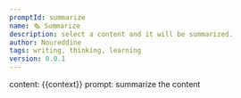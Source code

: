 ```yaml
---
promptId: summarize
name: 🗞️ Summarize
description: select a content and it will be summarized.
author: Noureddine
tags: writing, thinking, learning
version: 0.0.1
---
```

content: 
{{context}}
prompt:
summarize the content